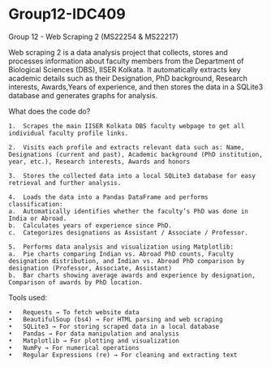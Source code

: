 # Group12-IDC409
Group 12 - Web Scraping 2
(MS22254 & MS22217)

Web scraping 2  is a data analysis project that collects, stores and processes information about faculty members from the Department of Biological Sciences (DBS), IISER Kolkata.
It automatically extracts key academic details such as their Designation, PhD background, Research interests, Awards,Years of experience, and then stores the data in a SQLite3 database and generates graphs for analysis.

What does the code do?

	1.	Scrapes the main IISER Kolkata DBS faculty webpage to get all individual faculty profile links.

	2.	Visits each profile and extracts relevant data such as: Name, Designations (current and past), Academic background (PhD institution, year, etc.), Research interests, Awards and honors

	3.	Stores the collected data into a local SQLite3 database for easy retrieval and further analysis.

	4.	Loads the data into a Pandas DataFrame and performs classification:
	a.	Automatically identifies whether the faculty’s PhD was done in India or Abroad.
	b.	Calculates years of experience since PhD.
	c.	Categorizes designations as Assistant / Associate / Professor.

	5.	Performs data analysis and visualization using Matplotlib:
	a.	Pie charts comparing Indian vs. Abroad PhD counts, Faculty designation distribution, and Indian vs. Abroad PhD comparison by designation (Professor, Associate, Assistant)
	b.	Bar charts showing average awards and experience by designation, Comparison of awards by PhD location.

Tools used:

	•	Requests → To fetch website data
	•	BeautifulSoup (bs4) → For HTML parsing and web scraping
	•	SQLite3 → For storing scraped data in a local database
	•	Pandas → For data manipulation and analysis
	•	Matplotlib → For plotting and visualization
	•	NumPy → For numerical operations
	•	Regular Expressions (re) → For cleaning and extracting text